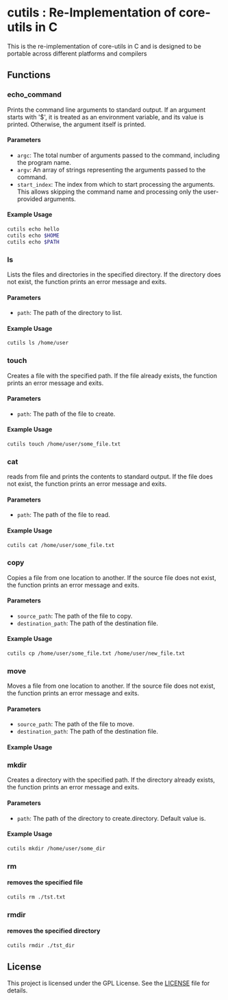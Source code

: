 # cutils : Re-Implementation of core-utils in C

This is the re-implementation of core-utils in C and is designed to be portable across different platforms and compilers
## Functions

### echo_command

Prints the command line arguments to standard output. If an argument starts with '$', it is treated as an environment variable, and its value is printed. Otherwise, the argument itself is printed.

#### Parameters

- `argc`: The total number of arguments passed to the command, including the program name.
- `argv`: An array of strings representing the arguments passed to the command.
- `start_index`: The index from which to start processing the arguments. This allows skipping the command name and processing only the user-provided arguments.

#### Example Usage
```bash
cutils echo hello 
cutils echo $HOME
cutils echo $PATH
```
### ls

Lists the files and directories in the specified directory. If the directory does not exist, the function prints an error message and exits.

#### Parameters

- `path`: The path of the directory to list.

#### Example Usage

```bash
cutils ls /home/user
```
### touch

Creates a file with the specified path. If the file already exists, the function prints an error message and exits.

#### Parameters

- `path`: The path of the file to create.

#### Example Usage

```bash
cutils touch /home/user/some_file.txt
```

### cat

reads from file and prints the contents to standard output. If the file does not exist, the function prints an error message and exits.

#### Parameters

- `path`: The path of the file to read.

#### Example Usage

```bash
cutils cat /home/user/some_file.txt
```

### copy

Copies a file from one location to another. If the source file does not exist, the function prints an error message and exits.

#### Parameters

- `source_path`: The path of the file to copy.
- `destination_path`: The path of the destination file.

#### Example Usage

```bash
cutils cp /home/user/some_file.txt /home/user/new_file.txt
```

### move

Moves a file from one location to another. If the source file does not exist, the function prints an error message and exits.

#### Parameters

- `source_path`: The path of the file to move.
- `destination_path`: The path of the destination file.

#### Example Usage

### mkdir

Creates a directory with the specified path. If the directory already exists, the function prints an error message and exits.

#### Parameters

- `path`: The path of the directory to create.directory. Default value is.

#### Example Usage
```bash
cutils mkdir /home/user/some_dir
```

### rm
#### removes the specified file
```bash
cutils rm ./tst.txt
```

### rmdir
#### removes the specified directory
```bash
cutils rmdir ./tst_dir
```
## License

This project is licensed under the GPL License. See the [LICENSE](LICENSE) file for details.